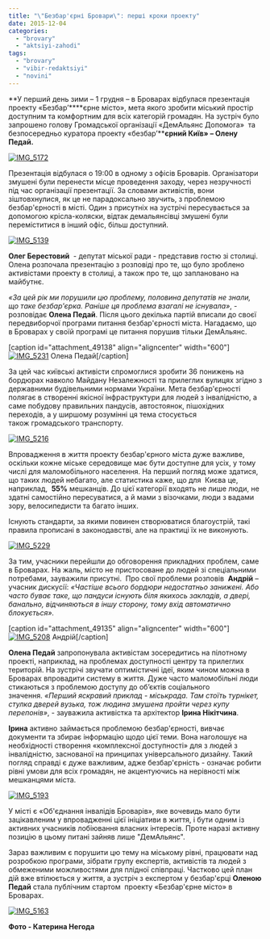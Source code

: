 ```yaml
---
title: "\"Безбар'єрні Бровари\": перші кроки проекту"
date: 2015-12-04
categories: 
  - "brovary"
  - "aktsiyi-zahodi"
tags: 
  - "brovary"
  - "vibir-redaktsiyi"
  - "novini"
---
```


**У перший день зими – 1 грудня – в Броварах відбулася презентація  проекту «Безбар’****єрне місто», мета якого зробити міський простір доступним та комфортним для всіх категорій громадян. На зустріч було  запрошено голову Громадської організації «ДемАльянс Допомога»  та безпосередньо куратора проекту «безбар’****єрний Київ» – Олену Педай.**

[![IMG_5172](https://mpz.brovary.org/wp-content/uploads/2015/12/IMG_5172.jpg)](https://mpz.brovary.org/wp-content/uploads/2015/12/IMG_5172.jpg)

Презентація відбулася о 19:00 в одному з офісів Броварів. Організатори змушені були перенести місце проведення заходу, через незручності під час організації презентації. За словами активістів, вони зіштовхнулися, як це не парадоксально звучить, з проблемою безбар'єрності в місті. Один з присутніх на зустрічі пересувається за допомогою крісла-коляски, відтак демальянсівці змушені були переміститися в інший офіс, більш доступний.

[![IMG_5139](https://mpz.brovary.org/wp-content/uploads/2015/12/IMG_5139.jpg)](https://mpz.brovary.org/wp-content/uploads/2015/12/IMG_5139.jpg)

**Олег Берестовий**  - депутат міської ради - представив гостю зі столиці. Олена розпочала презентацію з розповіді про те, що було зроблено активістами проекту в столиці, а також про те, що заплановано на майбутнє.

_«За цей рік ми порушили цю проблему, половина депутатів не знали, що таке безбар'єрка. Раніше ця проблема взагалі не існувала»_, - розповідає **Олена Педай**. Після цього декілька партій вписали до своєї передвиборчої програми питання безбар'єрності міста. Нагадаємо, що в Броварах у своїй програмі це питання порушив тільки ДемАльянс.

\[caption id="attachment\_49138" align="aligncenter" width="600"\][![IMG_5231](https://mpz.brovary.org/wp-content/uploads/2015/12/IMG_5231.jpg)](https://mpz.brovary.org/wp-content/uploads/2015/12/IMG_5231.jpg) Олена Педай\[/caption\]

За цей час київські активісти спромоглися зробити 36 понижень на бордюрах навколо Майдану Незалежності та прилеглих вулицях згідно з державними будівельними нормами України. Мета безбар'єрності полягає в створенні якісної інфраструктури для людей з інвалідністю, а саме побудову правильних пандусів, автостоянок, пішохідних переходів, а у ширшому розумінні ця тема стосується також громадського транспорту.

[![IMG_5216](https://mpz.brovary.org/wp-content/uploads/2015/12/IMG_5216.jpg)](https://mpz.brovary.org/wp-content/uploads/2015/12/IMG_5216.jpg)

Впровадження в життя проекту безбар'єрного міста дуже важливе, оскільки кожне міське середовище має бути доступне для усіх, у тому числі для маломобільного населення. На перший погляд може здатися, що таких людей небагато, але статистика каже, що для  Києва це, наприклад,  **55%** мешканців. До цієї категорії входять не лише люди, не здатні самостійно пересуватися, а й мами з візочками, люди з вадами зору, велосипедисти та багато інших.

Існують стандарти, за якими повинен створюватися благоустрій, такі правила прописані в законодавстві, але на практиці їх не виконують.

[![IMG_5229](https://mpz.brovary.org/wp-content/uploads/2015/12/IMG_5229.jpg)](https://mpz.brovary.org/wp-content/uploads/2015/12/IMG_5229.jpg)

За тим, учасники перейшли до обговорення прикладних проблем, саме в Броварах. На жаль, місто не пристосоване до людей зі спеціальними потребами, зауважили присутні.  Про свої проблеми розповів  **Андрій** – учасник дискусії: _«Частіше всього бордюри недостатньо занижені. Або часто буває таке, що пандуси існують біля якихось закладів, а двері, банально, відчиняються в іншу сторону, тому вхід автоматично блокується»._

\[caption id="attachment\_49135" align="aligncenter" width="600"\][![IMG_5208](https://mpz.brovary.org/wp-content/uploads/2015/12/IMG_5208.jpg)](https://mpz.brovary.org/wp-content/uploads/2015/12/IMG_5208.jpg) Андрій\[/caption\]

**Олена Педай** запропонувала активістам зосередитись на пілотному проекті, наприклад, на проблемах доступності центру та прилеглих територій. На зустрічі звучати оптимістичні ідеї, яким чином можна в Броварах впровадити систему в життя. Дуже часто маломобільні люди стикаються з проблемою доступу до об’єктів соціального значення. _«Перший яскравий приклад - міськрада. Там стоїть турнікет, стулка дверей вузька, тож людина змушена пройти через купу перепонів»_, - зауважила активістка та архітектор **Ірина Нікітчина**.

**Ірина** активно займається проблемою безбар'єрності, вивчає документи та збирає інформацію щодо цієї теми. Вона наголошує на необхідності створення «комплексної доступності» для з людей з інвалідністю, заснованої на принципах універсального дизайну. Такий погляд справді є дуже важливим, адже безбар'єрність - означає робити рівні умови для всіх громадян, не акцентуючись на нерівності між мешканцями міста.

[![IMG_5193](https://mpz.brovary.org/wp-content/uploads/2015/12/IMG_5193.jpg)](https://mpz.brovary.org/wp-content/uploads/2015/12/IMG_5193.jpg)

У місті є «Об'єднання інвалідів Броварів», яке вочевидь мало бути зацікавленим у впровадженні цієї ініціативи в життя, і бути одним із активних учасників лобіювання власних інтересів. Проте наразі активну позицію в цьому питані зайняв лише "ДемАльянс".

Зараз важливим є порушити цю тему на міському рівні, працювати над розробкою програми, зібрати групу експертів, активістів та людей з обмеженими можливостями для плідної співпраці. Частково цей план дій вже втілюється у життя, а зустріч з експертом у безбар'єрці **Оленою Педай** стала публічним стартом  проекту «Безбар'єрне місто» в Броварах.

[![IMG_5163](https://mpz.brovary.org/wp-content/uploads/2015/12/IMG_5163.jpg)](https://mpz.brovary.org/wp-content/uploads/2015/12/IMG_5163.jpg)

**Фото - Катерина Негода**
